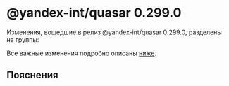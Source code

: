 # @yandex-int/quasar 0.299.0

<!-- ЧЕЛОВЕЧЕСКОЕ ВСТУПЛЕНИЕ -->

Изменения, вошедшие в релиз @yandex-int/quasar 0.299.0, разделены на группы:

Все важные изменения подробно описаны [ниже](#Пояснения).

## Пояснения

